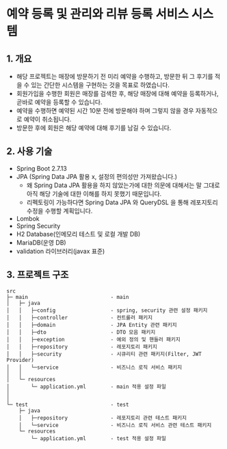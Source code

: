 # 예약 등록 및 관리와 리뷰 등록 서비스 시스템

## 1. 개요
- 해당 프로젝트는 매장에 방문하기 전 미리 예약을 수행하고, 방문한 뒤 그 후기를 적을 수 있는 간단한 시스템을 구현하는 것을 목표로 하였습니다.
- 회원가입을 수행한 회원은 매장를 검색한 후, 해당 매장에 대해 예약을 등록하거나, 곧바로 예약을 등록할 수 있습니다.
- 예약을 수행하면 예약된 시간 10분 전에 방문해야 하며 그렇지 않을 경우 자동적으로 예약이 취소됩니다.
- 방문한 후에 회원은 해당 예약에 대해 후기를 남길 수 있습니다.


## 2. 사용 기술
- Spring Boot 2.7.13
- JPA (Spring Data JPA 활용 x, 설정의 편의성만 가져왔습니다.)
  - 왜 Spring Data JPA 활용을 하지 않았는가에 대한 의문에 대해서는 말 그대로 아직 해당 기술에 대한 이해를 하지 못했기 때문입니다.
  - 리펙토링이 가능하다면 Spring Data JPA 와 QueryDSL 을 통해 레포지토리 수정을 수행할 계획입니다.
- Lombok
- Spring Security
- H2 Database(인메모리 테스트 및 로컬 개발 DB)
- MariaDB(운영 DB)
- validation 라이브러리(javax 표준)


## 3. 프로젝트 구조
```buildoutcfg
src
├─ main                           - main
│   ├─ java
│   │   ├─config                  - spring, security 관련 설정 패키지
│   │   ├─controller              - 컨트롤러 패키지
│   │   ├─domain                  - JPA Entity 관련 패키지
│   │   ├─dto                     - DTO 모음 패키지
│   │   ├─exception               - 예외 정의 및 핸들러 패키지
│   │   ├─repository              - 레포지토리 패키지
│   │   ├─security                - 시큐리티 관련 패키지(Filter, JWT Provider)
│   │   └─service                 - 비즈니스 로직 서비스 패키지
│   │
│   └─ resources
│       └─ application.yml        - main 적용 설정 파일
│
│
└─ test                           - test
    ├─ java
    │   ├─repository              - 레포지토리 관련 테스트 패키지
    │   └─service                 - 비즈니스 로직 서비스 관련 테스트 패키지
    └─ resources
        └─ application.yml        - test 적용 설정 파일
```
